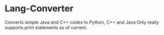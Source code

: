 # Lang-Converter
Converts simple Java and C++ codes to Python, C++ and Java
Only really supports print statements as of current.
